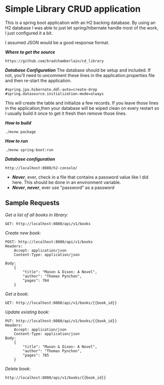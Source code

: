 # Simple Library CRUD application

This is a spring boot application with an H2 backing database. By using an H2 database I was able to just let spring/hibernate handle most of the work, I just configured it a bit.

I assumed JSON would be a good response format.

***Where to get the source***
```
https://github.com/bradchamberlain/cd_library
```

***Database Configuration***
The database should be setup and included.  If not, you'll need to uncomment these lines in the application.properties file and then re-start the application.
```
#spring.jpa.hibernate.ddl-auto=create-drop
#spring.datasource.initialization-mode=always
```
This will create the table and initialize a few records.  If you leave those lines in the application,then your database will be wiped clean on 
every restart so I usually build it once to get it fresh then remove those lines. 

***How to build***
```
./mvnw package
```

***How to run***
```
./mvnw spring-boot:run
```

***Database configuration***
```
http://localhost:8080/h2-console/
```
* ***Never***, ever, check in a file that contains a password value like I did here.  This should be done in an environment variable.
* ***Never***, ***never***, ever use "password" as a password

## Sample Requests

*Get a list of all books in library:*
```
GET: http://localhost:8080/api/v1/books
```

*Create new book:*
```
POST: http://localhost:8080/api/v1/books
Headers: 
    Accept: application/json 
    Content-Type: application/json

Body:
    {
        "title": "Mason & Dixon: A Novel",
        "author": "Thomas Pynchon",
        "pages": 784
    }
```

*Get a book:*
```
GET: http://localhost:8080/api/v1/books/{{book_id}}
```

*Update existing book:*
```
PUT: http://localhost:8080/api/v1/books/{{book_id}}
Headers: 
    Accept: application/json 
    Content-Type: application/json
Body:
    {
        "title": "Mason & Dixon: A Novel",
        "author": "Thomas Pynchon",
        "pages": 785
    }
```

*Delete book:*
```
http://localhost:8080/api/v1/books/{{book_id}}
```
